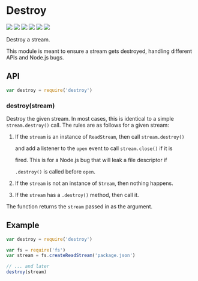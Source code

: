 # Destroy

[![](https://img.shields.io/npm/v/destroy.svg?style=flat-square)](https://npmjs.org/package/destroy) [![](https://img.shields.io/travis/stream-utils/destroy.svg?style=flat-square)](https://travis-ci.org/stream-utils/destroy) [![](https://img.shields.io/coveralls/stream-utils/destroy.svg?style=flat-square)](https://coveralls.io/r/stream-utils/destroy?branch=master) [![](http://img.shields.io/npm/l/destroy.svg?style=flat-square)](https://github.com/ericliang12345/my-study/tree/61bcf23525950856ab2027fa9d23e30c458d927a/NodeJs_Express_hello/node_modules/express/node_modules/send/node_modules/destroy/LICENSE.md) [![](http://img.shields.io/npm/dm/destroy.svg?style=flat-square)](https://npmjs.org/package/destroy) [![](https://img.shields.io/gittip/jonathanong.svg?style=flat-square)](https://www.gittip.com/jonathanong/)

Destroy a stream.

This module is meant to ensure a stream gets destroyed, handling different APIs and Node.js bugs.

## API

```javascript
var destroy = require('destroy')
```

### destroy\(stream\)

Destroy the given stream. In most cases, this is identical to a simple `stream.destroy()` call. The rules are as follows for a given stream:

1. If the `stream` is an instance of `ReadStream`, then call `stream.destroy()`

   and add a listener to the `open` event to call `stream.close()` if it is

   fired. This is for a Node.js bug that will leak a file descriptor if

   `.destroy()` is called before `open`.

2. If the `stream` is not an instance of `Stream`, then nothing happens.
3. If the `stream` has a `.destroy()` method, then call it.

The function returns the `stream` passed in as the argument.

## Example

```javascript
var destroy = require('destroy')

var fs = require('fs')
var stream = fs.createReadStream('package.json')

// ... and later
destroy(stream)
```

